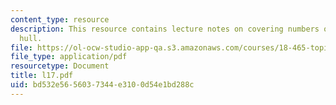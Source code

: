 ```yaml
---
content_type: resource
description: This resource contains lecture notes on covering numbers of the convex
  hull.
file: https://ol-ocw-studio-app-qa.s3.amazonaws.com/courses/18-465-topics-in-statistics-statistical-learning-theory-spring-2007/bd532e5656037344e3100d54e1bd288c_l17.pdf
file_type: application/pdf
resourcetype: Document
title: l17.pdf
uid: bd532e56-5603-7344-e310-0d54e1bd288c
---
```

